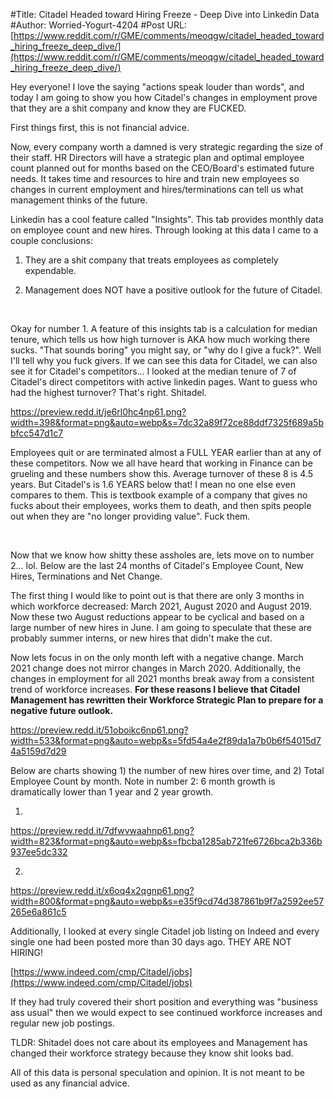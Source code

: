 #Title: Citadel Headed toward Hiring Freeze - Deep Dive into Linkedin Data
#Author: Worried-Yogurt-4204
#Post URL: [https://www.reddit.com/r/GME/comments/meoqgw/citadel_headed_toward_hiring_freeze_deep_dive/](https://www.reddit.com/r/GME/comments/meoqgw/citadel_headed_toward_hiring_freeze_deep_dive/)


Hey everyone! I love the saying "actions speak louder than words", and today I am going to show you how Citadel's changes in employment prove that they are a shit company and know they are FUCKED.

First things first, this is not financial advice. 

Now, every company worth a damned is very strategic regarding the size of their staff. HR Directors will have a strategic plan and optimal employee count planned out for months based on the CEO/Board's estimated future needs. It takes time and resources to hire and train new employees so  changes in current employment and hires/terminations can tell us what management thinks of the future. 

Linkedin has a cool feature called "Insights". This tab provides monthly data on employee count and new hires. Through looking at this data I came to a couple conclusions:   

1) They are a shit company that treats employees as completely expendable. 

2) Management does NOT have a positive outlook for the future of Citadel.

&#x200B;

Okay for number 1. A feature of this insights tab is a calculation for median tenure, which tells us how high turnover is AKA how much working there sucks. "That sounds boring" you might say, or "why do I give a fuck?". Well I'll tell why you fuck givers. If we can see this data for Citadel, we can also see it for Citadel's competitors... I looked at the median tenure of 7 of Citadel's direct competitors with active linkedin pages. Want to guess who had the highest turnover? That's right. Shitadel.

https://preview.redd.it/je6rl0hc4np61.png?width=398&format=png&auto=webp&s=7dc32a89f72ce88ddf7325f689a5bbfcc547d1c7

Employees quit or are terminated almost a FULL YEAR earlier than at any of these competitors. Now we all have heard that working in Finance can be grueling and these numbers show this. Average turnover of these 8 is 4.5 years. But Citadel's is 1.6 YEARS below that! I mean no one else even compares to them. This is textbook example of a company that gives no fucks about their employees, works them to death, and then spits people out when they are "no longer providing value". Fuck them.

&#x200B;

Now that we know how shitty these assholes are, lets move on to number 2... lol. Below are the last 24 months of Citadel's Employee Count, New Hires, Terminations and Net Change. 

The first thing I would like to point out is that there are only 3 months in which workforce decreased: March 2021, August 2020 and August 2019. Now these two August reductions appear to be cyclical and based on a large number of new hires in June. I am going to speculate that these are probably summer interns, or new hires that didn't make the cut. 

Now lets focus in on the only month left with a negative change. March 2021 change does not mirror changes in March 2020. Additionally, the changes in employment for all 2021 months break away from a consistent trend of workforce increases. **For these reasons I believe that Citadel Management has rewritten their Workforce Strategic Plan to prepare for a negative future outlook.**   

https://preview.redd.it/51oboikc6np61.png?width=533&format=png&auto=webp&s=5fd54a4e2f89da1a7b0b6f54015d74a5159d7d29

Below are charts showing 1) the number of new hires over time, and 2) Total Employee Count by month. Note in number 2: 6 month growth is dramatically lower than 1 year and 2 year growth.

1)

https://preview.redd.it/7dfwvwaahnp61.png?width=823&format=png&auto=webp&s=fbcba1285ab721fe6726bca2b336b937ee5dc332

2)

https://preview.redd.it/x6oq4x2qgnp61.png?width=800&format=png&auto=webp&s=e35f9cd74d387861b9f7a2592ee57265e6a861c5

Additionally, I looked at every single Citadel job listing on Indeed and every single one had been posted more than 30 days ago. THEY ARE NOT HIRING! 

[https://www.indeed.com/cmp/Citadel/jobs](https://www.indeed.com/cmp/Citadel/jobs)

If they had truly covered their short position and everything was "business ass usual" then we would expect to see continued workforce increases and regular new job postings. 

TLDR: Shitadel does not care about its employees and Management has changed their workforce strategy because they know shit looks bad.

 All of this data is personal speculation and opinion. It is not meant to be used as any financial advice.
